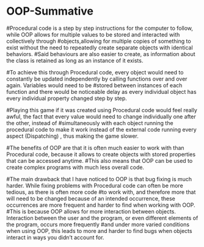# OOP-Summative
#Procedural code is a step by step instructions for the computer to follow, while OOP allows for multiple values to be stored and interacted with collectively through #objects,allowing for multiple copies of something  to exist without the need to repeatedly create separate objects with identical behaviors. 
#Said behaviours are also easier to create, as information about the class is retained as long as an instance of it exists. 

#To achieve  this through Procedural code, every object would need to constantly be updated independently by calling functions over and over again. Variables would need to be #stored between instances of each function and there would be noticeable delay as every individual object has every individual property changed step by step.

#Playing this game if it was created using Procedural code would feel really awful, the fact that every value would need to change individually one after the other, instead of #simultaneously with each object running the procedural code to make it work instead of the external code running every aspect (Dispatching) , thus making the game slower. 

#The benefits of OOP are that it is often much easier to work with than Procedural code, because it allows to create objects with stored properties that can be accessed anytime. #This also means that OOP can be used to create complex programs with much less overall code.

#The main drawback that I have noticed to OOP is that bug fixing is much harder. While fixing problems with Procedural code can often be more tedious, as there is often more code #to work with, and therefore more that will need to be changed because of an intended occurrence, these occurrences are more frequent and harder to find when working with OOP. #This is because OOP allows for more interaction between objects. Interaction between the user and the program, or even different elements of the program, occurs more frequently #and under more varied conditions when using OOP, this leads to more and harder to find bugs when objects interact in ways you didn’t account for. 
